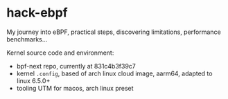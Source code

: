 # hack-ebpf
My journey into eBPF, practical steps, discovering limitations, performance benchmarks...

Kernel source code and environment:

* bpf-next repo, currently at 831c4b3f39c7
* kernel `.config`, based of arch linux cloud image, aarm64, adapted to linux 6.5.0+
* tooling UTM for macos, arch linux preset
